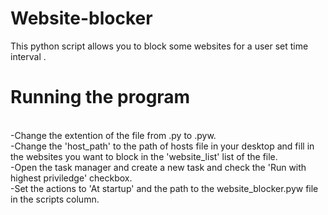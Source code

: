 # Website-blocker
This python script  allows you to block some websites for a user set time interval .</br>
<h1>Running the program</h1></br>
-Change the extention of the file from .py to .pyw.</br>
-Change the 'host_path' to the path of hosts file in your desktop and fill in the websites you want to block in the 'website_list' list of the file.</br>
-Open the task manager and create a new task and check the 'Run with highest priviledge' checkbox.</br>
-Set the actions to 'At startup' and the path to the website_blocker.pyw file in the scripts column.</br>


